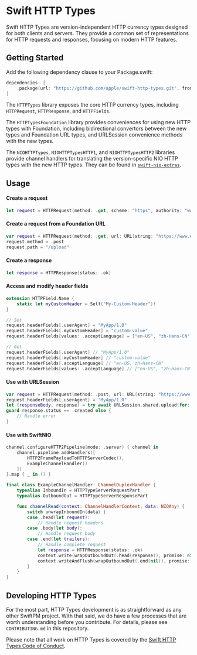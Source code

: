 # Swift HTTP Types

Swift HTTP Types are version-independent HTTP currency types designed for both clients and servers. They provide a common set of representations for HTTP requests and responses, focusing on modern HTTP features.

## Getting Started

Add the following dependency clause to your Package.swift:

```swift
dependencies: [
    .package(url: "https://github.com/apple/swift-http-types.git", from: "1.0.0")
]
```

The `HTTPTypes` library exposes the core HTTP currency types, including `HTTPRequest`, `HTTPResponse`, and `HTTPFields`.

The `HTTPTypesFoundation` library provides conveniences for using new HTTP types with Foundation, including bidirectional convertors between the new types and Foundation URL types, and URLSession convenience methods with the new types.

The `NIOHTTPTypes`, `NIOHTTPTypesHTTP1`, and `NIOHTTPTypesHTTP2` libraries provide channel handlers for translating the version-specific NIO HTTP types with the new HTTP types. They can be found in [`swift-nio-extras`](https://github.com/apple/swift-nio-extras).

## Usage

#### Create a request

```swift
let request = HTTPRequest(method: .get, scheme: "https", authority: "www.example.com", path: "/")
```

#### Create a request from a Foundation URL

```swift
var request = HTTPRequest(method: .get, url: URL(string: "https://www.example.com/")!)
request.method = .post
request.path = "/upload"
```

#### Create a response

```swift
let response = HTTPResponse(status: .ok)
```

#### Access and modify header fields

```swift
extension HTTPField.Name {
    static let myCustomHeader = Self("My-Custom-Header")!
}

// Set
request.headerFields[.userAgent] = "MyApp/1.0"
request.headerFields[.myCustomHeader] = "custom-value"
request.headerFields[values: .acceptLanguage] = ["en-US", "zh-Hans-CN"]

// Get
request.headerFields[.userAgent] // "MyApp/1.0"
request.headerFields[.myCustomHeader] // "custom-value"
request.headerFields[.acceptLanguage] // "en-US, zh-Hans-CN"
request.headerFields[values: .acceptLanguage] // ["en-US", "zh-Hans-CN"]
```

#### Use with URLSession

```swift
var request = HTTPRequest(method: .post, url: URL(string: "https://www.example.com/upload")!)
request.headerFields[.userAgent] = "MyApp/1.0"
let (responseBody, response) = try await URLSession.shared.upload(for: request, from: requestBody)
guard response.status == .created else {
    // Handle error
}
```

#### Use with SwiftNIO

```swift
channel.configureHTTP2Pipeline(mode: .server) { channel in
    channel.pipeline.addHandlers([
        HTTP2FramePayloadToHTTPServerCodec(),
        ExampleChannelHandler()
    ])
}.map { _ in () }
```

```swift
final class ExampleChannelHandler: ChannelDuplexHandler {
    typealias InboundIn = HTTPTypeServerRequestPart
    typealias OutboundOut = HTTPTypeServerResponsePart

    func channelRead(context: ChannelHandlerContext, data: NIOAny) {
        switch unwrapInboundIn(data) {
        case .head(let request):
            // Handle request headers
        case .body(let body):
            // Handle request body
        case .end(let trailers):
            // Handle complete request
            let response = HTTPResponse(status: .ok)
            context.write(wrapOutboundOut(.head(response)), promise: nil)
            context.writeAndFlush(wrapOutboundOut(.end(nil)), promise: nil)
        }
    }
}
```

## Developing HTTP Types

For the most part, HTTP Types development is as straightforward as any other SwiftPM project. With that said, we do have a few processes that are worth understanding before you contribute. For details, please see `CONTRIBUTING.md` in this repository.

Please note that all work on HTTP Types is covered by the [Swift HTTP Types Code of Conduct](https://github.com/apple/swift-http-types/blob/main/CODE_OF_CONDUCT.md).
